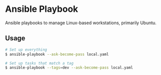 # Ansible Playbook

Ansible playbooks to manage Linux-based workstations, primarily Ubuntu.


## Usage

```sh
# Set up everything
$ ansible-playbook --ask-become-pass local.yaml

# Set up tasks that match a tag
$ ansible-playbook --tags=dev --ask-become-pass local.yaml
```
